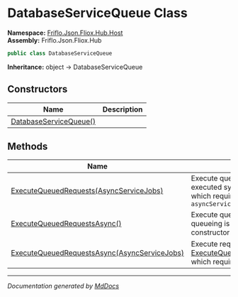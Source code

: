 ﻿<!--  
  <auto-generated>   
    The contents of this file were generated by a tool.  
    Changes to this file may be list if the file is regenerated  
  </auto-generated>   
-->

# DatabaseServiceQueue Class

**Namespace:** [Friflo.Json.Fliox.Hub.Host](../index.md)  
**Assembly:** Friflo.Json.Fliox.Hub

```csharp
public class DatabaseServiceQueue
```

**Inheritance:** object → DatabaseServiceQueue

## Constructors

| Name                                            | Description |
| ----------------------------------------------- | ----------- |
| [DatabaseServiceQueue()](constructors/index.md) |             |

## Methods

| Name                                                                                                                             | Description                                                                                                                                      |
| -------------------------------------------------------------------------------------------------------------------------------- | ------------------------------------------------------------------------------------------------------------------------------------------------ |
| [ExecuteQueuedRequests(AsyncServiceJobs)](methods/ExecuteQueuedRequests.md)                                                      | Execute queued requests which can be executed synchronous. Return all requests which require asynchronous execution in `asyncServiceJobs`        |
| [ExecuteQueuedRequestsAsync()](methods/ExecuteQueuedRequestsAsync.md#executequeuedrequestsasync)                                 | Execute queued requests in case request queueing is enabled in the [DatabaseService](../DatabaseService/index.md) constructor                    |
| [ExecuteQueuedRequestsAsync(AsyncServiceJobs)](methods/ExecuteQueuedRequestsAsync.md#executequeuedrequestsasyncasyncservicejobs) | Execute requests returned from [ExecuteQueuedRequests(AsyncServiceJobs)](methods/ExecuteQueuedRequests.md) which require asynchronous execution. |

___

*Documentation generated by [MdDocs](https://github.com/ap0llo/mddocs)*
